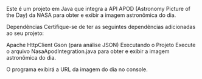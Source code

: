 Este é um projeto em Java que integra a API APOD (Astronomy Picture of the Day) da NASA para obter e exibir a imagem astronômica do dia.

Dependências
Certifique-se de ter as seguintes dependências adicionadas ao seu projeto:

Apache HttpClient
Gson (para análise JSON)
Executando o Projeto
Execute o arquivo NasaApodIntegration.java para obter e exibir a imagem astronômica do dia.

O programa exibirá a URL da imagem do dia no console.
